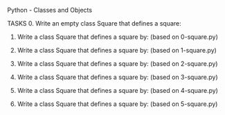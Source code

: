 Python - Classes and Objects

TASKS
0. Write an empty class Square that defines a square:

1. Write a class Square that defines a square by: (based on 0-square.py)

2. Write a class Square that defines a square by: (based on 1-square.py)

3. Write a class Square that defines a square by: (based on 2-square.py)

4. Write a class Square that defines a square by: (based on 3-square.py)

5. Write a class Square that defines a square by: (based on 4-square.py)

6. Write a class Square that defines a square by: (based on 5-square.py)
